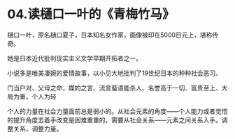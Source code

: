 # 04.读樋口一叶的《青梅竹马》

樋口一叶，原名樋口夏子，日本知名女作家，画像被印在5000日元上，堪称传奇。

她是日本近代批判现实主义文学早期开拓者之一。

小说多是唯美凄婉的爱情故事，以小见大地批判了19世纪日本的种种社会恶习。

门当户对、父母之命，媒妁之言、流言蜚语能杀人、名誉高于一切、富贵至上、大局为重，个人为轻

个人的力量在社会力量面前总是弱小的。从社会元素的角度——个人能力或者觉悟的提升角度去着手改变是困难重重的，需要从社会关系——元素之间关系入手。调整关系，调整力量。
